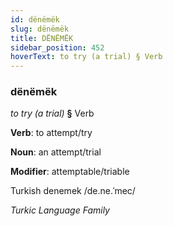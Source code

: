 ```yaml
---
id: dënëmëk
slug: dënëmëk
title: DËNËMËK
sidebar_position: 452
hoverText: to try (a trial) § Verb
---
```


### dënëmëk

*to try (a trial)* **§** Verb

**Verb**: to attempt/try

**Noun**: an attempt/trial

**Modifier**: attemptable/triable

Turkish denemek /de.ne.ˈmec/

*Turkic Language Family*